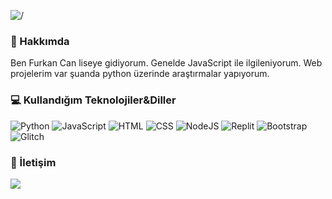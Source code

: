 ![/](https://furkancankar.github.io/cdn/20210831_043254.png)
### 📖 Hakkımda
Ben Furkan Can liseye gidiyorum. Genelde JavaScript ile ilgileniyorum. Web projelerim var şuanda python üzerinde araştırmalar yapıyorum.
### 💻 Kullandığım Teknolojiler&Diller
![Python](https://img.shields.io/badge/Python-FFD43B?style=for-the-badge&logo=python&logoColor=blue) ![JavaScript](https://img.shields.io/badge/JavaScript-323330?style=for-the-badge&logo=javascript&logoColor=F7DF1E) ![HTML](https://img.shields.io/badge/HTML5-E34F26?style=for-the-badge&logo=html5&logoColor=white) ![CSS](https://img.shields.io/badge/CSS3-1572B6?style=for-the-badge&logo=css3&logoColor=white) ![NodeJS](https://img.shields.io/badge/Node.js-339933?style=for-the-badge&logo=nodedotjs&logoColor=white) ![Replit](https://img.shields.io/badge/replit-667881?style=for-the-badge&logo=replit&logoColor=white) ![Bootstrap](https://img.shields.io/badge/Bootstrap-563D7C?style=for-the-badge&logo=bootstrap&logoColor=white) ![Glitch](https://img.shields.io/badge/Glitch-2800ff?style=for-the-badge&logo=glitch&logoColor=white)
### 💬 İletişim
<a href="https://furkancankar.github.io">
<img src="https://img.shields.io/badge/Discord-5865F2?style=for-the-badge&logo=discord&logoColor=white">
</a>
